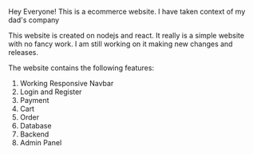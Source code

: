 Hey Everyone! This is a ecommerce website. I have taken context of my dad's company 

This website is created on nodejs and react. It really is a simple website with no fancy work. I am still working on it making new changes and releases. 

The website contains the following features:
1) Working Responsive Navbar
2) Login and Register
3) Payment
4) Cart
5) Order
6) Database
7) Backend
8) Admin Panel
